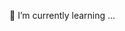 🌱 I’m currently learning ...


<!---
eyualpha/eyualpha is a ✨ special ✨ repository because its `README.md` (this file) appears on your GitHub profile.
You can click the Preview link to take a look at your changes.
--->
